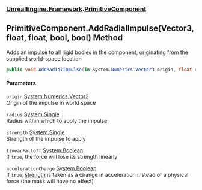 ### [UnrealEngine.Framework](UnrealEngine_Framework.md 'UnrealEngine.Framework').[PrimitiveComponent](PrimitiveComponent.md 'UnrealEngine.Framework.PrimitiveComponent')
## PrimitiveComponent.AddRadialImpulse(Vector3, float, float, bool, bool) Method
Adds an impulse to all rigid bodies in the component, originating from the supplied world-space location  
```csharp
public void AddRadialImpulse(in System.Numerics.Vector3 origin, float radius, float strength, bool linearFalloff=false, bool accelerationChange=false);
```
#### Parameters
<a name='UnrealEngine_Framework_PrimitiveComponent_AddRadialImpulse(System_Numerics_Vector3_float_float_bool_bool)_origin'></a>
`origin` [System.Numerics.Vector3](https://docs.microsoft.com/en-us/dotnet/api/System.Numerics.Vector3 'System.Numerics.Vector3')  
Origin of the impulse in world space
  
<a name='UnrealEngine_Framework_PrimitiveComponent_AddRadialImpulse(System_Numerics_Vector3_float_float_bool_bool)_radius'></a>
`radius` [System.Single](https://docs.microsoft.com/en-us/dotnet/api/System.Single 'System.Single')  
Radius within which to apply the impulse
  
<a name='UnrealEngine_Framework_PrimitiveComponent_AddRadialImpulse(System_Numerics_Vector3_float_float_bool_bool)_strength'></a>
`strength` [System.Single](https://docs.microsoft.com/en-us/dotnet/api/System.Single 'System.Single')  
Strength of the impulse to apply
  
<a name='UnrealEngine_Framework_PrimitiveComponent_AddRadialImpulse(System_Numerics_Vector3_float_float_bool_bool)_linearFalloff'></a>
`linearFalloff` [System.Boolean](https://docs.microsoft.com/en-us/dotnet/api/System.Boolean 'System.Boolean')  
If `true`, the force will lose its strength linearly
  
<a name='UnrealEngine_Framework_PrimitiveComponent_AddRadialImpulse(System_Numerics_Vector3_float_float_bool_bool)_accelerationChange'></a>
`accelerationChange` [System.Boolean](https://docs.microsoft.com/en-us/dotnet/api/System.Boolean 'System.Boolean')  
If `true`, [strength](PrimitiveComponent_AddRadialImpulse(Vector3_float_float_bool_bool).md#UnrealEngine_Framework_PrimitiveComponent_AddRadialImpulse(System_Numerics_Vector3_float_float_bool_bool)_strength 'UnrealEngine.Framework.PrimitiveComponent.AddRadialImpulse(System.Numerics.Vector3, float, float, bool, bool).strength') is taken as a change in acceleration instead of a physical force (the mass will have no effect)
  
